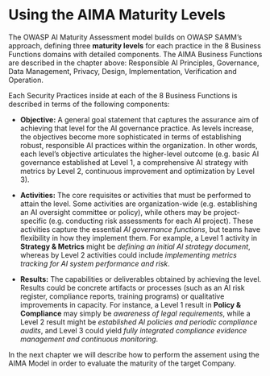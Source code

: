 # Using the AIMA Maturity Levels

The OWASP AI Maturity Assessment model builds on OWASP SAMM’s approach, defining three **maturity levels** for each practice in the 8 Business Functions domains with detailed components. The AIMA Business Functions are described in the chapter above: Responsible AI Principles, Governance, Data Management, Privacy, Design, Implementation, Verification and Operation.

Each Security Practices inside at each of the 8 Business Functions is described in terms of the following components:

* **Objective:** A general goal statement that captures the assurance aim of achieving that level for the AI governance practice. As levels increase, the objectives become more sophisticated in terms of establishing robust, responsible AI practices within the organization. In other words, each level’s objective articulates the higher-level outcome (e.g. basic AI governance established at Level 1, a comprehensive AI strategy with metrics by Level 2, continuous improvement and optimization by Level 3).

* **Activities:** The core requisites or activities that must be performed to attain the level. Some activities are organization-wide (e.g. establishing an AI oversight committee or policy), while others may be project-specific (e.g. conducting risk assessments for each AI project). These activities capture the essential *AI governance functions*, but teams have flexibility in how they implement them. For example, a Level 1 activity in **Strategy & Metrics** might be *defining an initial AI strategy document*, whereas by Level 2 activities could include *implementing metrics tracking for AI system performance and risk*.

* **Results:** The capabilities or deliverables obtained by achieving the level. Results could be concrete artifacts or processes (such as an AI risk register, compliance reports, training programs) or qualitative improvements in capacity. For instance, a Level 1 result in **Policy & Compliance** may simply be *awareness of legal requirements*, while a Level 2 result might be *established AI policies and periodic compliance audits*, and Level 3 could yield *fully integrated compliance evidence management and continuous monitoring*.

In the next chapter we will describe how to perform the assement using the AIMA Model in order to evaluate the maturity of the target Company.

